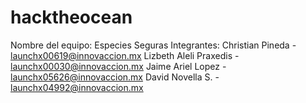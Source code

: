 # hacktheocean

Nombre del equipo: Especies Seguras
Integrantes:
  Christian Pineda - launchx00619@innovaccion.mx
  Lizbeth Aleli Praxedis - launchx00030@innovaccion.mx
  Jaime Ariel Lopez - launchx05626@innovaccion.mx
  David Novella S. -  launchx04992@innovaccion.mx
